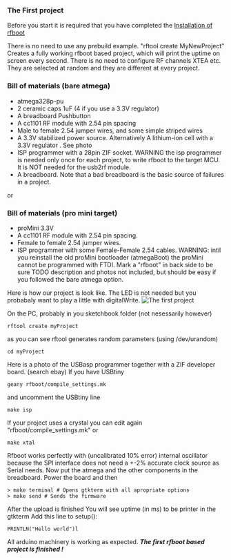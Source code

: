 ### The First project

Before you start it is required that you have completed the
[Installation of rfboot](Installation)

There is no need to use any prebuild example.
"rftool create MyNewProject"
Creates a fully working rfboot based project, which will print the uptime on screen
every second. There is no need to configure RF channels XTEA etc. They are selected at
random and they are different at every project.

### Bill of materials (bare atmega)
- atmega328p-pu
- 2 ceramic caps 1uF (4 if you use a 3.3V regulator)
- A breadboard Pushbutton
- A cc1101 RF module with 2.54 pin spacing
- Male to female 2.54 jumper wires, and some simple striped wires
- A 3.3V stabilized power source. Alternatively A lithium-ion cell with a 3.3V regulator
. See photo
- ISP programmer with a 28pin ZIF socket. WARNING the isp programmer is needed only once
for each project, to write rfboot to the target MCU. It is NOT needed for the usb2rf module. 
- A breadboard. Note that a bad breadboard is the basic source of failures in a project.

or

### Bill of materials (pro mini target)
- proMini 3.3V
- A cc1101 RF module with 2.54 pin spacing.
- Female to female 2.54 jumper wires.
- ISP programmer with some Female-Female 2.54 cables.
WARNING: intil you reinstall the old proMini bootloader (atmegaBoot) the proMini
cannot be programmed with FTDI. Mark a "rfboot" in back side to be sure
TODO description and photos not included, but should be easy if you followed the bare
atmega option.

Here is how our project is look like. The LED is not needed but you probabaly want to
play a little with digitalWrite.
![The first project](https://github.com/pkarsy/rfboot/blob/master/help/files/FirstRfbootProject.png)

On the PC, probably in you sketchbook folder (not nesessarily however)
```
rftool create myProject
```
as you can see rftool generates random parameters (using /dev/urandom)
```
cd myProject
```
Here is a photo of the USBasp programmer together with a ZIF developer board. (search ebay)
If you have USBtiny
```
geany rfboot/compile_settings.mk
```
and uncomment the USBtiny line
```
make isp
```
If your project uses a crystal you can edit again "rfboot/compile_settings.mk" or
```
make xtal
```
Rfboot works perfectly with (uncalibrated 10% error) internal oscillator because the SPI
interface does not need a +-2% accurate clock source as Serial needs.
Now put the atmega and the other components in the breadboard.
Power the board and then
```
> make terminal # Opens gtkterm with all apropriate options
> make send # Sends the firmware
```
After the upload is finished
You will see uptime (in ms) to be printer in the gtkterm
Add this line to setup():
```
PRINTLN("Hello world")l
```
All arduino machinery is working as expected.
***The first rfboot based project is finished !***
